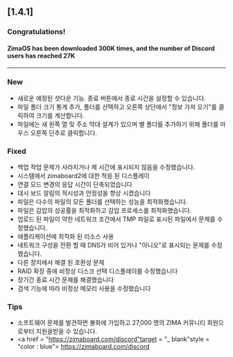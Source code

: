 ## [1.4.1]
### Congratulations! 
#### ZimaOS has been downloaded 300K times, and the number of Discord users has reached 27K
---
### New
- 새로운 예정된 셧다운 기능. 종료 버튼에서 종료 시간을 설정할 수 있습니다.
- 파일 폴더 크기 통계 추가, 폴더를 선택하고 오른쪽 상단에서 "정보 가져 오기"를 클릭하여 크기를 계산합니다.
- 파일에는 새 왼쪽 열 및 주소 막대 설계가 있으며 별 폴더를 추가하기 위해 폴더를 마우스 오른쪽 단추로 클릭합니다.
### Fixed
- 백업 작업 문제가 사라지거나 제 시간에 표시되지 않음을 수정했습니다.
- 시스템에서 zimaboard2에 대한 적응 된 디스플레이
- 연결 모드 변경의 응답 시간이 단축되었습니다
- 대시 보드 알림의 적시성과 안정성을 향상 시켰습니다
- 파일은 다수의 파일의 모든 폴더를 선택하는 성능을 최적화했습니다.
- 파일은 감압의 성공률을 최적화하고 감압 프로세스를 최적화했습니다.
- 업로드 된 파일이 약한 네트워크 조건에서 TMP 파일로 표시된 파일에서 문제를 수정했습니다.
- 애플리케이션에 최적화 된 리소스 사용
- 네트워크 구성을 전환 할 때 DNS가 비어 있거나 "아니오"로 표시되는 문제를 수정했습니다.
- 다른 장치에서 해결 된 호환성 문제
- RAID 확장 중에 비정상 디스크 선택 디스플레이를 수정했습니다
- 장기간 종료 시간 문제를 해결했습니다
- 검색 기능에 따라 비정상 메모리 사용을 수정했습니다
### Tips
- 소프트웨어 문제를 발견하면 불화에 가입하고 27,000 명의 ZIMA 커뮤니티 회원으로부터 지원을받을 수 있습니다.
- <a href = "https://zimaboard.com/discord"target = "_ blank"style = "color : blue"> https://zimaboard.com/discord </a>
